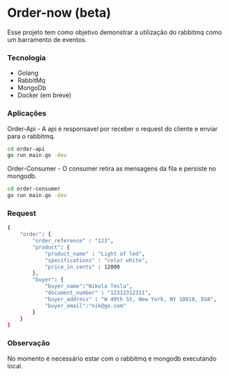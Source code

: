 # Order-now (beta)

Esse projeto tem como objetivo demonstrar a utilização do rabbitmq como
um barramento de eventos.

### Tecnologia
  - Golang
  - RabbitMq
  - MongoDb
  - Docker (em breve)
  
### Aplicações
Order-Api - A api é responsavel por receber o request do cliente e
enviar para o rabbitmq.

```sh
cd order-api
go run main.go -dev
```
    
Order-Consumer - O consumer retira as mensagens da fila e persiste no mongodb.

```sh
cd order-consumer
go run main.go -dev
```

### Request

```sh
{
	"order": {
		"order_reference" : "123",
		"product": {
			"product_name" : "Light of led",
			"specifications" : "color white",
			"price_in_cents" : 12000
		},
		"buyer": {
			"buyer_name":"Nikola Tesla",
			"document_number" : "12312312311",
			"buyer_address" : "W 40th St, New York, NY 10018, EUA",
			"buyer_email":"nik@ge.com"
		}
	}
}
```

 ### Observação
 No momento é necessário estar com o rabbitmq e mongodb executando local. 
 


